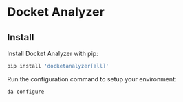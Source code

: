 # Docket Analyzer

## Install

Install Docket Analyzer with pip:

```bash
pip install 'docketanalyzer[all]'
```

Run the configuration command to setup your environment:

```bash
da configure
```